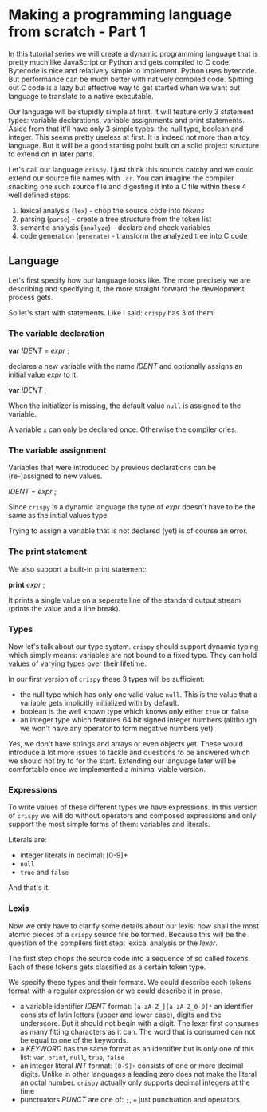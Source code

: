 # Making a programming language from scratch - Part 1

In this tutorial series we will create a dynamic programming language that is
pretty much like JavaScript or Python and gets compiled to C code. Bytecode is
nice and relatively simple to implement. Python uses bytecode. But performance
can be much better with natively compiled code. Spitting out C code is a lazy
but effective way to get started when we want out language to translate to a
native executable.

Our language will be stupidly simple at first. It will feature only 3
statement types: variable declarations, variable assignments and print
statements. Aside from that it'll have only 3 simple types: the null type,
boolean and integer. This seems pretty useless at first. It is indeed not more
than a toy language. But it will be a good starting point built on a solid
project structure to extend on in later parts.

Let's call our language `crispy`. I just think this sounds catchy and we could
extend our source file names with `.cr`. You can imagine the compiler snacking
one such source file and digesting it into a C file within these 4 well defined
steps:

1. lexical analysis (`lex`) - chop the source code into *tokens*
2. parsing (`parse`) - create a tree structure from the token list
3. semantic analysis (`analyze`) - declare and check variables
4. code generation (`generate`) - transform the analyzed tree into C code

## Language

Let's first specify how our language looks like. The more precisely we are
describing and specifying it, the more straight forward the development process
gets.

So let's start with statements. Like I said: `crispy` has 3 of them:

### The variable declaration

**var** *IDENT* = *expr* ;

declares a new variable with the name *IDENT* and optionally assigns an initial
value *expr* to it.

**var** *IDENT* ;

When the initializer is missing, the default value `null` is assigned to the
variable.

A variable `x` can only be declared once. Otherwise the compiler cries.

### The variable assignment

Variables that were introduced by previous declarations can be (re-)assigned to
new values.

*IDENT* = *expr* ;

Since `crispy` is a dynamic language the type of *expr* doesn't have to be the
same as the initial values type.

Trying to assign a variable that is not declared (yet) is of course an error.

### The print statement

We also support a built-in print statement:

**print** *expr* ;

It prints a single value on a seperate line of the standard output stream
(prints the value and a line break).

### Types

Now let's talk about our type system. `crispy` should support dynamic typing
which simply means: variables are not bound to a fixed type. They can hold
values of varying types over their lifetime.

In our first version of `crispy` these 3 types will be sufficient:

* the null type which has only one valid value `null`. This is the value that a
  variable gets implicitly initialized with by default.
* boolean is the well known type which knows only either `true` or `false`
* an integer type which features 64 bit signed integer
  numbers (allthough we won't have any operator to form negative numbers yet)

Yes, we don't have strings and arrays or even objects yet. These would
introduce a lot more issues to tackle and questions to be answered which we
should not try to for the start. Extending our language later will be
comfortable once we implemented a minimal viable version.

### Expressions

To write values of these different types we have expressions. In this version
of `crispy` we will do without operators and composed expressions and only
support the most simple forms of them: variables and literals.

Literals are:

* integer literals in decimal: [0-9]+
* `null`
* `true` and `false`

And that's it.

### Lexis

Now we only have to clarify some details about our lexis: how shall the most
atomic pieces of a `crispy` source file be formed. Because this will be the
question of the compilers first step: lexical analysis or the *lexer*.

The first step chops the source code into a sequence of so called *tokens*.
Each of these tokens gets classified as a certain token type.

We specify these types and their formats. We could describe
each tokens format with a regular expression or we could describe it in prose.

* a variable identifier *IDENT*
  format: `[a-zA-Z_][a-zA-Z_0-9]*`
  an identifier consists of latin letters (upper and lower case), digits and the
  underscore. But it should not begin with a digit. The lexer first consumes as
  many fitting characters as it can. The word that is consumed can not be equal
  to one of the keywords.
* a *KEYWORD* has the same format as an identifier but is only one of this list:
  `var`, `print`, `null`, `true`, `false`
* an integer literal *INT*
  format: `[0-9]+`
  consists of one or more decimal digits. Unlike in other languages a leading
  zero does not make the literal an octal number. `crispy` actually only
  supports decimal integers at the time
* punctuators *PUNCT* are one of:
  `;`, `=`
  just punctuation and operators





